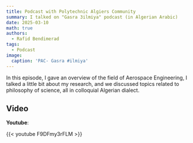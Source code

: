 ```yaml
---
title: Podcast with Polytechnic Algiers Community
summary: I talked on "Gasra 3ilmiya" podcast (in Algerian Arabic)
date: 2025-03-10
math: true
authors:
  - Rafid Bendimerad
tags:
  - Podcast
image:
  caption: 'PAC- Gasra #ilmiya'
---
```


In this episode, I gave an overview of the field of Aerospace Engineering, I talked a little bit about my research, and we discussed topics related to philosophy of science, all in colloquial Algerian dialect.

## Video

**Youtube**:

{{< youtube F9DFmy3rFLM >}}

